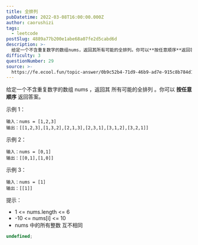 ```yaml
---
title: 全排列
pubDatetime: 2022-03-08T16:00:00.000Z
author: caorushizi
tags:
  - leetcode
postSlug: 4889a77b200e1abe68a07fe2d5cabd6d
description: >-
  给定一个不含重复数字的数组nums，返回其所有可能的全排列。你可以**按任意顺序**返回答案。示例1：输入：nums=[1,2,3]输出：[[1,2,3],[1,3,2],[2,1,3],[2,3,1
difficulty: 3
questionNumber: 29
source: >-
  https://fe.ecool.fun/topic-answer/0b9c52b4-71d9-46b9-ad7e-915c8b784d15?orderBy=updateTime&order=desc&tagId=31
---
```


给定一个不含重复数字的数组 nums ，返回其 所有可能的全排列 。你可以 **按任意顺序** 返回答案。

示例 1：

    输入：nums = [1,2,3]
    输出：[[1,2,3],[1,3,2],[2,1,3],[2,3,1],[3,1,2],[3,2,1]]

示例 2：

    输入：nums = [0,1]
    输出：[[0,1],[1,0]]

示例 3：

    输入：nums = [1]
    输出：[[1]]

提示：

- 1 <= nums.length <= 6
- \-10 <= nums\[i\] <= 10
- nums 中的所有整数 互不相同

```typescript
undefined;
```
